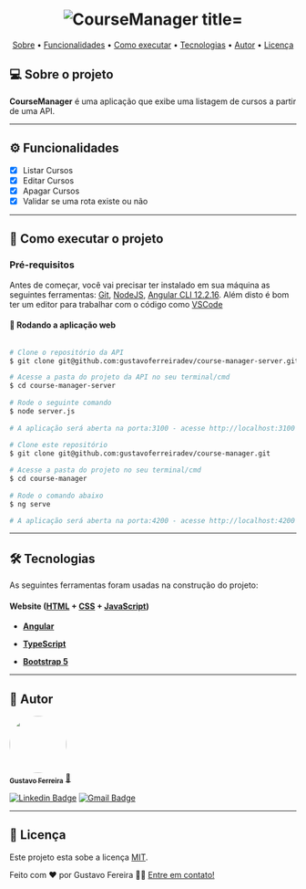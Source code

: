<h1 align="center">
    <img alt="CourseManager title="CourseManager" src="#" />
</h1>

<p align="center">
 <a href="#-sobre-o-projeto">Sobre</a> •
 <a href="#-funcionalidades">Funcionalidades</a> •
 <a href="#-como-executar-o-projeto">Como executar</a> • 
 <a href="#-tecnologias">Tecnologias</a> • 
 <a href="#-autor">Autor</a> • 
 <a href="#user-content--licença">Licença</a>
</p>


## 💻 Sobre o projeto

**CourseManager** é uma aplicação que exibe uma listagem de cursos a partir de uma API.

---

## ⚙️ Funcionalidades

- [x] Listar Cursos 
- [x] Editar Cursos
- [x] Apagar Cursos
- [x] Validar se uma rota existe ou não
 
---

## 🚀 Como executar o projeto


### Pré-requisitos

Antes de começar, você vai precisar ter instalado em sua máquina as seguintes ferramentas:
[Git](https://git-scm.com), [NodeJS](https://nodejs.org/en/), [Angular CLI 12.2.16](https://angular.io/). 
Além disto é bom ter um editor para trabalhar com o código como [VSCode](https://code.visualstudio.com/)

#### 🧭 Rodando a aplicação web

```bash

# Clone o repositório da API
$ git clone git@github.com:gustavoferreiradev/course-manager-server.git

# Acesse a pasta do projeto da API no seu terminal/cmd
$ cd course-manager-server
                                 
# Rode o seguinte comando
$ node server.js 
                                 
# A aplicação será aberta na porta:3100 - acesse http://localhost:3100 pelo navegador ou por uma ferramenta de testes de API (Postman, Insomnia).
                                 
# Clone este repositório
$ git clone git@github.com:gustavoferreiradev/course-manager.git

# Acesse a pasta do projeto no seu terminal/cmd
$ cd course-manager
                                 
# Rode o comando abaixo
$ ng serve                                

# A aplicação será aberta na porta:4200 - acesse http://localhost:4200
```

---

## 🛠 Tecnologias

As seguintes ferramentas foram usadas na construção do projeto:

#### **Website**  ([HTML](https://developer.mozilla.org/pt-BR/docs/Web/HTML)  + [CSS](https://developer.mozilla.org/pt-BR/docs/Web/CSS) + [JavaScript](https://developer.mozilla.org/pt-BR/docs/Web/JavaScript))

-   **[Angular](https://angular.io/)**

-   **[TypeScript](https://www.typescriptlang.org/)**
-   **[Bootstrap 5](https://getbootstrap.com/docs/5.0/getting-started/introduction/)**
   
---

## 🦸 Autor

<a href="https://github.com/gustavoferreiradev">
 <img style="border-radius: 50%;" src="https://avatars.githubusercontent.com/u/19676795?v=4" width="100px;" alt=""/>
 <br />
 <sub><b>Gustavo Ferreira</b></sub></a> <a href="https://github.com/gustavoferreiradev/" title="Gustavo Ferreira">🚀</a>
 <br />
 
 
[![Linkedin Badge](https://img.shields.io/badge/-Gustavo-blue?style=flat-square&logo=Linkedin&logoColor=white&link=https://www.linkedin.com/in/gustavofersilva/)](https://www.linkedin.com/in/gustavofersilva/) 
[![Gmail Badge](https://img.shields.io/badge/-gustavofersilva@gmail.com-c14438?style=flat-square&logo=Gmail&logoColor=white&link=mailto:gustavofersilva@gmail.com)](mailto:gustavofersilva@gmail.com)

---

## 📝 Licença

Este projeto esta sobe a licença [MIT](./LICENSE).

Feito com ❤️ por Gustavo Fereira 👋🏽 [Entre em contato!](https://www.linkedin.com/in/gustavofersilva/)


